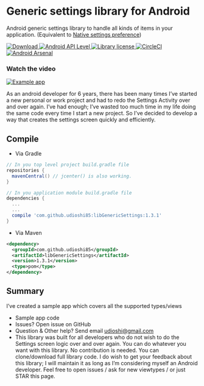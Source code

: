 # Generic settings library for Android

Android generic settings library to handle all kinds of items in your application. (Equivalent to [Native settings preference](https://developer.android.com/guide/topics/ui/settings.html))

[ ![Download](https://api.bintray.com/packages/udioshi85/maven/libGenericSettings/images/download.svg) ](https://bintray.com/udioshi85/maven/libGenericSettings/_latestVersion)
[ ![Android API Level](https://img.shields.io/badge/API-15%2B-blue.svg) ]()
[ ![Library license](https://img.shields.io/badge/License-Apache--2.0-blue.svg) ]()
[![CircleCI](https://circleci.com/gh/UdiOshi85/GenericSettings.svg?style=svg)](https://circleci.com/gh/UdiOshi85/GenericSettings)
[![Android Arsenal]( https://img.shields.io/badge/Android%20Arsenal-Android%20Generic%20settings%20library-green.svg?style=flat )]( https://android-arsenal.com/details/1/6452 )

### Watch the video
[![Example app](https://img.youtube.com/vi/ywjI1ErnBgw/0.jpg)](https://www.youtube.com/watch?v=ywjI1ErnBgw)

As an android developer for 6 years, there has been many
times I’ve started a new personal or work project and had to
redo the Settings Activity over and over again. I’ve had
enough; I’ve wasted too much time in my life doing the same
code every time I start a new project. So I’ve decided to
develop a way that creates the settings screen quickly and
efficiently.


## Compile

* Via Gradle
```gradle
// In you top level project build.gradle file
repositories {
  mavenCentral() // jcenter() is also working.
}

// In you application module build.gradle file
dependencies {
  ...
  ...
  compile 'com.github.udioshi85:libGenericSettings:1.3.1'
}
````  

* Via Maven
````xml
<dependency>
  <groupId>com.github.udioshi85</groupId>
  <artifactId>libGenericSettings</artifactId>
  <version>1.3.1</version>
  <type>pom</type>
</dependency>
````

## Summary
I’ve created a sample app which covers all the supported types/views
* Sample app code
* Issues? Open issue on GitHub
* Question & Other help? Send email udioshi@gmail.com
* This library was built for all developers who do not wish
to do the Settings screen logic over and over again. You
can do whatever you want with this library. No
contribution is needed. You can clone/download full
library code. I do wish to get your feedback about this
library; I will maintain it as long as I’m considering
myself an Android developer. Feel free to open issues /
ask for new viewtypes / or just STAR this page.
